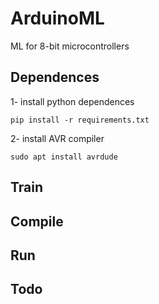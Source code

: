 # ArduinoML

ML for 8-bit microcontrollers

## Dependences

1- install python dependences

```shell
pip install -r requirements.txt
```

2- install AVR compiler

```shell
sudo apt install avrdude
```

## Train

## Compile

## Run

## Todo
